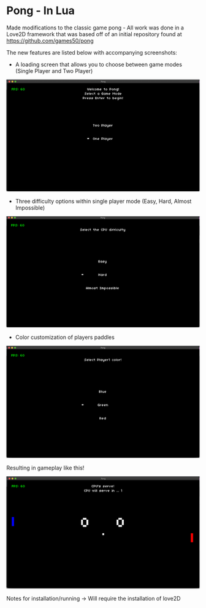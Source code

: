 # Pong - In Lua 

Made modifications to the classic game pong - All work was done in a Love2D framework that was based off of an initial repository found at https://github.com/games50/pong

The new features are listed below with accompanying screenshots:
* A loading screen that allows you to choose between game modes (Single Player and Two Player)

![](StartScreen.png)
* Three difficulty options within single player mode (Easy, Hard, Almost Impossible)

![](DifficultySelect.png)
* Color customization of players paddles 

![](ColorSelect.png)

Resulting in gameplay like this!

![](GamePlay.png)

Notes for installation/running -> 
Will require the installation of love2D
